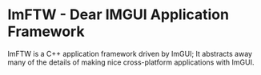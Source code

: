 # ImFTW - Dear IMGUI Application Framework
ImFTW is a C++ application framework driven by ImGUI; It abstracts away many of the details of making nice cross-platform applications with ImGUI.